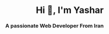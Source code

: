 <h1 align="right">Hi 👋, I'm Yashar</h1>
<h3 align="right">A passionate Web Developer From Iran</h3>
